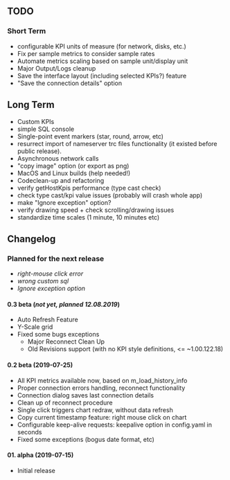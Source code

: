 ## TODO
### Short Term
* configurable KPI units of measure (for network, disks, etc.)
* Fix per sample metrics to consider sample rates
* Automate metrics scaling based on sample unit/display unit 
* Major Output/Logs cleanup
* Save the interface layout (including selected KPIs?) feature
* "Save the connection details" option

## Long Term
* Custom KPIs
* simple SQL console
* Single-point event markers (star, round, arrow, etc)
* resurrect import of nameserver trc files functionality (it existed before public release).
* Asynchronous network calls
* "copy image" option (or export as png)
* MacOS and Linux builds (help needed!)
* Codeclean-up and refactoring
* verify getHostKpis performance (type cast check)
* check type cast/kpi value issues (probably will crash whole app)
* make "Ignore exception" option?
* verify drawing speed + check scrolling/drawing issues
* standardize time scales (1 minute, 10 minutes etc)

## Changelog
### Planned for the next release
* *right-mouse click error*
* *wrong custom sql*
* *Ignore exception option*

#### 0.3 beta (*not yet, planned 12.08.2019*)
* Auto Refresh Feature
* Y-Scale grid
* Fixed some bugs exceptions
  + Major Reconnect Clean Up
  + Old Revisions support (with no KPI style definitions, <= ~1.00.122.18)

#### 0.2 beta (2019-07-25)
* All KPI metrics available now, based on m_load_history_info
* Proper connection errors handling, reconnect functionality
* Connection dialog saves last connection details
* Clean up of reconnect procedure
* Single click triggers chart redraw, without data refresh
* Copy current timestamp feature: right mouse click on chart
* Configurable keep-alive requests: keepalive option in config.yaml in seconds
* Fixed some exceptions (bogus date format, etc)

#### 01. alpha (2019-07-15)
* Initial release

